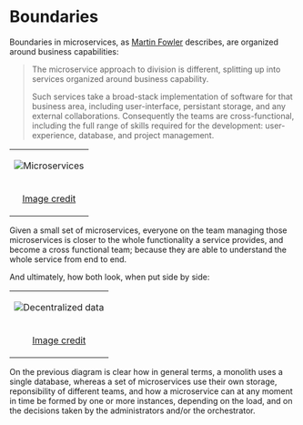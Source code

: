 # Boundaries

Boundaries in microservices, as [Martin
Fowler](https://martinfowler.com/articles/microservices.html)
describes, are organized around business capabilities:

> The microservice approach to division is different, splitting up
> into services organized around business capability.
>
> Such services take a broad-stack implementation of software for that
> business area, including user-interface, persistant storage, and any
> external collaborations. Consequently the teams are
> cross-functional, including the full range of skills required for
> the development: user-experience, database, and project management.

<center>
<table>
<tr>
<td>

![Microservices](https://martinfowler.com/articles/microservices/images/PreferFunctionalStaffOrganization.png)

</td>
</tr>
<tr>
<td>
<center>

[Image credit](https://martinfowler.com/articles/microservices/images/PreferFunctionalStaffOrganization.png)

</center>
</td>
</tr>
</table>
</center>

Given a small set of microservices, everyone on the team managing
those microservices is closer to the whole functionality a service
provides, and become a cross functional team; because they are able to
understand the whole service from end to end.

And ultimately, how both look, when put side by side:

<center>
<table>
<tr>
<td>

![Decentralized data](https://martinfowler.com/articles/microservices/images/decentralised-data.png)

</td>
</tr>
<tr>
<td>
<center>

[Image credit](https://martinfowler.com/articles/microservices/images/decentralised-data.png)

</center>
</td>
</tr>
</table>
</center>

On the previous diagram is clear how in general terms, a monolith uses
a single database, whereas a set of microservices use their own
storage, reponsibility of different teams, and how a microservice can
at any moment in time be formed by one or more instances, depending on
the load, and on the decisions taken by the administrators and/or the
orchestrator.
